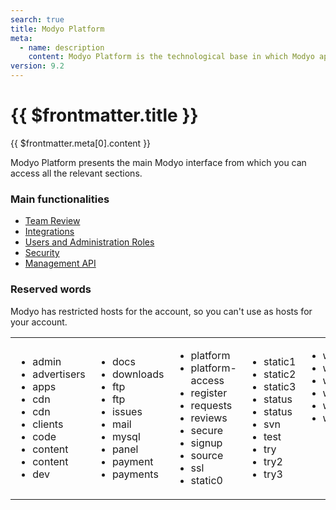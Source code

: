 ```yaml
---
search: true
title: Modyo Platform
meta:
  - name: description
    content: Modyo Platform is the technological base in which Modyo applications such as Channels, Content, and Customers operate. Here you will find everything you need to be able to make the most relevant cross-sectional configurations. 
version: 9.2
---
```


# {{ $frontmatter.title }}

{{ $frontmatter.meta[0].content }}

Modyo Platform presents the main Modyo interface from which you can access all the relevant sections.

### Main functionalities

- [Team Review](/en/platform/core/key-concepts.html)
- [Integrations](/en/platform/core/integrations)
- [Users and Administration Roles](/en/platform/core/roles.html)
- [Security](/en/platform/core/security.html)
- [Management API](/en/platform/core/api.html)


### Reserved words
Modyo has restricted hosts for the account, so you can't use as hosts for your account.
<table style="border: none;"><tr style="border: none;">
<td style="border: none;"><ul>
<li>admin</li>
<li>advertisers</li>
<li>apps</li>
<li>cdn</li>
<li>cdn</li>
<li>clients</li>
<li>code</li>
<li>content</li>
<li>content</li>
<li>dev</li>
</ul></td>
<td style="border: none;"><ul>
<li>docs</li>
<li>downloads</li>
<li>ftp</li>
<li>ftp</li>
<li>issues</li>
<li>mail</li>
<li>mysql</li>
<li>panel</li>
<li>payment</li>
<li>payments</li>
</ul></td>
<td style="border: none;"><ul>
<li>platform</li>
<li>platform-access</li>
<li>register</li>
<li>requests</li>
<li>reviews</li>
<li>secure</li>
<li>signup</li>
<li>source</li>
<li>ssl</li>
<li>static0</li>
</ul></td>
<td style="border: none;"><ul>
<li>static1</li>
<li>static2</li>
<li>static3</li>
<li>status</li>
<li>status</li>
<li>svn</li>
<li>test</li>
<li>try</li>
<li>try2</li>
<li>try3</li>
</ul></td>
<td style="border: none; vertical-align: top;"><ul>
<li>w2</li>
<li>w3</li>
<li>webmail</li>
<li>welcome</li>
<li>www</li>
<li>wwww</li>
</ul></td>
</tr>
</table>
